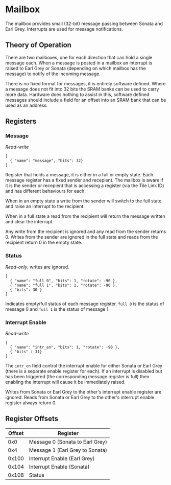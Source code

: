 # Mailbox

The mailbox provides small (32-bit) message passing between Sonata and Earl Grey.
Interrupts are used for message notifications.

## Theory of Operation

There are two mailboxes, one for each direction that can hold a single message each.
When a message is posted in a mailbox an interrupt is raised to Earl Grey or Sonata (depending on which mailbox has the message) to notify of the incoming message.

There is no fixed format for messages, it is entirely software defined.
Where a message does not fit into 32 bits the SRAM banks can be used to carry more data.
Hardware does nothing to assist in this, software defined messages should include a field for an offset into an SRAM bank that can be used as an address.

## Registers

### Message

*Read-write*

```wavejson_reg
[
  { "name": "message", "bits": 32}
]
```

Register that holds a message, it is either in a full or empty state.
Each message register has a fixed sender and recepient.
The mailbox is aware if it is the sender or recepient that is accessing a register (via the Tile Link ID) and has different behaviours for each.

When in an empty state a write from the sender will switch to the full state and raise an interrupt to the recipient.

When in a full state a read from the recipient will return the message written and clear the interrupt.

Any write from the recipient is ignored and any read from the sender returns 0.
Writes from the sender are ignored in the full state and reads from the recipient return 0 in the empty state.

### Status

*Read-only*, writes are ignored.

```wavejson_reg
[
  { "name": "full 0", "bits": 1, "rotate": -90 },
  { "name": "full 1", "bits": 1, "rotate": -90 },
  { "bits": 30 }
]
```

Indicates empty/full status of each message register.
`full 0` is the status of message 0 and `full 1` is the status of message 1.

### Interrupt Enable

*Read-write*

```wavejson_reg
[
  { "name": "intr_en", "bits": 1, "rotate": -90 },
  { "bits" : 31}
]
```

The `intr_en` field control the interrupt enable for either Sonata or Earl Grey (there is a separate enable register for each).
If an interrupt is disabled but has been triggered (the corresponding message register is full) then enabling the interrupt will cause it be immediately raised.

Writes from Sonata or Earl Grey to the other's interrupt enable register are ignored.
Reads from Sonata or Earl Grey to the other's interrupt enable register always return 0.

## Register Offsets

| Offset | Register                        |
| ------ | ------------------------------- |
| 0x0    | Message 0 (Sonata to Earl Grey) |
| 0x4    | Message 1 (Earl Grey to Sonata) |
| 0x100  | Interrupt Enable (Earl Grey)    |
| 0x104  | Interrupt Enable (Sonata)       |
| 0x108  | Status                          |
